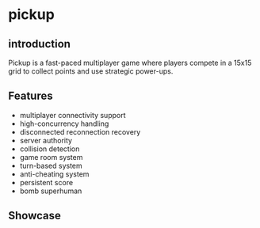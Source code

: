 # pickup

## introduction
Pickup is a fast-paced multiplayer game where players compete in a 15x15 grid to collect points and use strategic power-ups.

## Features
* multiplayer connectivity support
* high-concurrency handling
* disconnected reconnection recovery
* server authority
* collision detection
* game room system
* turn-based system
* anti-cheating system
* persistent score
* bomb superhuman

## Showcase